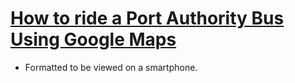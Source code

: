 # [How to ride a Port Authority Bus Using Google Maps](https://github.com/anorris25/Directions-in-Markdown)
- Formatted to be viewed on a smartphone. 
